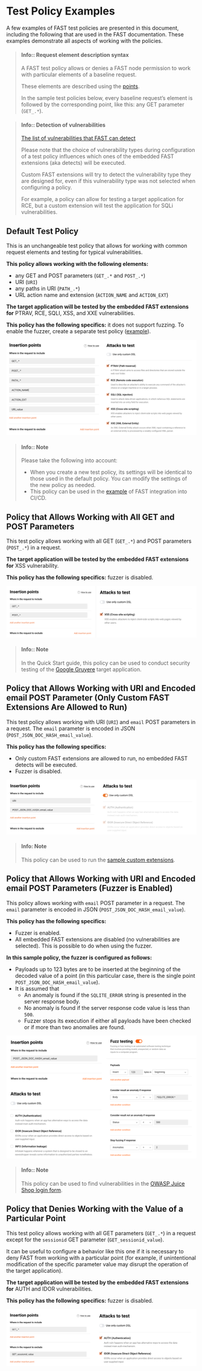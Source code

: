 # Test Policy Examples

A few examples of FAST test policies are presented in this document, including the following that are used in the FAST documentation. These examples demonstrate all aspects of working with the policies.

> #### Info:: Request element description syntax
> 
> A FAST test policy allows or denies a FAST node permission to work with particular elements of a baseline request.
>
> These elements are described using the [points](../../dsl/points/intro.md).
> 
> In the sample test policies below, every baseline request’s element is followed by the corresponding point, like this: any GET parameter (`GET_.*`).

<!-- -->

> #### Info:: Detection of vulnerabilities
>
> [The list of vulnerabilities that FAST can detect](../../VULN-LIST.md)
>
> Please note that the choice of vulnerability types during configuration of a test policy influences which ones of the embedded FAST extensions (aka detects) will be executed.
>
> Custom FAST extensions will try to detect the vulnerability type they are designed for, even if this vulnerability type was not selected when configuring a policy.
>
> For example, a policy can allow for testing a target application for RCE, but a custom extension will test the application for SQLi vulnerabilities.

## Default Test Policy

This is an unchangeable test policy that allows for working with common request elements and testing for typical vulnerabilities.

**This policy allows working with the following elements:**

* any GET and POST parameters (`GET_.*` and `POST_.*`)
* URI (`URI`)
* any paths in URI (`PATH_.*`)
* URL action name and extension (`ACTION_NAME` and `ACTION_EXT`)

**The target application will be tested by the embedded FAST extensions for** PTRAV, RCE, SQLI, XSS, and XXE vulnerabilities.

**This policy has the following specifics:** it does not support fuzzing. To enable the fuzzer, create a separate test policy ([example](#policy-that-allows-working-with-uri-and-encoded-email-post-parameters-fuzzer-is-enabled)).

![Policy example](../../../images/operations/en/test-policy/examples/default-policy-example.png)

> #### Info:: Note
>
> Please take the following into account:
>
> * When you create a new test policy, its settings will be identical to those used in the default policy. You can modify the settings of the new policy as needed.
> * This policy can be used in the [example](../../poc/examples/circleci.md) of FAST integration into CI/CD.

## Policy that Allows Working with All GET and POST Parameters

This test policy allows working with all GET (`GET_.*`) and POST parameters (`POST_.*`) in a request.

**The target application will be tested by the embedded FAST extensions for** XSS vulnerability.

**This policy has the following specifics:** fuzzer is disabled.

![Policy example](../../../images/operations/en/test-policy/examples/get-post-policy-example.png)

> #### Info:: Note
>
> In the Quick Start guide, this policy can be used to conduct security testing of the [Google Gruyere](../../qsg/test-run.md) target application.

## Policy that Allows Working with URI and Encoded email POST Parameter (Only Custom FAST Extensions Are Allowed to Run)

This test policy allows working with URI (`URI`) and `email` POST parameters in a request. The `email` parameter is encoded in JSON (`POST_JSON_DOC_HASH_email_value`).

**This policy has the following specifics:**

* Only custom FAST extensions are allowed to run, no embedded FAST detects will be executed.
* Fuzzer is disabled.

![Policy example](../../../images/operations/en/test-policy/examples/custom-dsl-example.png)

> #### Info: Note
>
> This policy can be used to run the [sample custom extensions](../../dsl/using-extension.md).

## Policy that Allows Working with URI and Encoded email POST Parameters (Fuzzer is Enabled)

This policy allows working with `email` POST parameter in a request. The `email` parameter is encoded in JSON (`POST_JSON_DOC_HASH_email_value`).

**This policy has the following specifics:**

* Fuzzer is enabled.
* All embedded FAST extensions are disabled (no vulnerabilities are selected). This is possible to do when using the fuzzer.

**In this sample policy, the fuzzer is configured as follows:**

* Payloads up to 123 bytes are to be inserted at the beginning of the decoded value of a point (in this particular case, there is the single point `POST_JSON_DOC_HASH_email_value`).
* It is assumed that
    * An anomaly is found if the `SQLITE_ERROR` string is presented in the server response body.
    * No anomaly is found if the server response code value is less than `500`.
    * Fuzzer stops its execution if either all payloads have been checked or if more than two anomalies are found.

![Policy example](../../../images/operations/en/test-policy/examples/enabled-fuzzer-example.png)

> #### Info:: Note
>
> This policy can be used to find vulnerabilities in the [OWASP Juice Shop login form](../../dsl/extensions-examples/overview.md).

## Policy that Denies Working with the Value of a Particular Point

This test policy allows working with all GET parameters (`GET_.*`) in a request except for the `sessionid` GET parameter (`GET_sessionid_value`).

It can be useful to configure a behavior like this one if it is necessary to deny FAST from working with a particular point (for example, if unintentional modification of the specific parameter value may disrupt the operation of the target application).

**The target application will be tested by the embedded FAST extensions for** AUTH and IDOR vulnerabilities. 

**This policy has the following specifics:** fuzzer is disabled.

![Example policy](../../../images/operations/en/test-policy/examples/sessionid-example.png)
